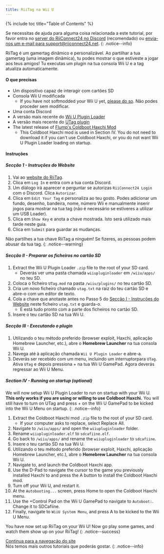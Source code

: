 ```yaml
---
title: RiiTag na Wii U
---
```


{% include toc title="Table of Contents" %}

Se necessitas de ajuda para alguma coisa relacionada a este tutorial, por favor entra no [server do RiiConnect24 no Discord](https://discord.gg/b4Y7jfD) (recomendado) ou [envia-nos um e-mail para support@riiconnect24.net](mailto:support@riiconnect24.net).
{: .notice--info}

RiiTag é um gamertag dinâmico e personalizável. Ao partilhar a tua gamertag (uma imagem dinâmica), tu podes mostrar o que estiveste a jogar aos teus amigos! Tu executas um plugin na tua consola Wii U e a tag atualiza automaticamente.

#### O que precisas

- Um dispositivo capaz de interagir com cartões SD
- Consola Wii U modificada
   - If you have not softmodded your Wii U yet, [please do so](https://wiiu.hacks.guide). Não podes proceder sem modificar.
- Uma conta Discord
- A versão mais recente do [Wii U Plugin Loader](https://github.com/Maschell/WiiUPluginLoader/releases)
- A versão mais recente do [UTag plugin](https://github.com/RiiConnect24/UTag/releases)
- The latest release of [Flump's Coldboot Haxchi Mod](https://www.dropbox.com/sh/gxkf72jia1adpyg/AACPMfGU2AyWUZmhU2awjSsca/Haxchi-CBHC%20Flump%20Mod.zip?dl=1)
   - This Coldboot Haxchi mod is used in Section IV. You do not need to download it if you can't use Coldboot Haxchi, or you do not want Wii U Plugin Loader loading on startup.

#### Instruções

##### Secção 1 - Instruções do Website

1. Vai ao [website do RiiTag](https://tag.rc24.xyz/).
2. Clica em `Log In` e entra com a tua conta Discord.
3. Um diálogo irá aparecer e perguntar se autorizas `RiiConnect24 Login` com o Discord. Clica `Autorizar`.
4. Clica em `Edit Your Tag` e personaliza ao teu gosto. Podes adicionar um fundo, desenho, bandeira, nome, número Wii e manualmente inserir jogos para mostrar na tua tag (não é necessário se estiveres a utilizar um USB Loader).
5. Clica em `Show Key` e anota a chave mostrada. Isto será utilizado mais tarde neste guia.
6. Clica em `Submit` para guardar as mudanças.

Não partilhes a tua chave RiiTag a ninguém! Se fizeres, as pessoas podem abusar da tua tag.
{: .notice--warning}

##### Secção II - Preparar os ficheiros no cartão SD

1. Extract the Wii U Plugin Loader `.zip` file to the root of your SD card.
   - Deverás ver uma pasta chamada `wiiupluginloader` em `/wiiu/apps/` no teu SD.
2. Coloca o ficheiro `UTag.mod` na pasta `/wiiu/plugins/` no teu cartão SD.
3. Cria um novo ficheiro chamado `utag.txt` na raiz do teu cartão SD e abre-o com um editor de texto.
4. Cola a chave que anotaste antes no Passo 5 do [Secção I - Instruções do Website](#section-i---website-instructions) neste ficheiro `utag.txt` e guarda-o.
   - E está tudo pronto com a parte dos ficheiros no cartão SD.
5. Insere o teu cartão SD na tua Wii U.

##### Secção III - Executando o plugin

1. Utilizando o teu método preferido (browser exploit, Haxchi, aplicação Homebrew Launcher, etc.), abre o **Homebrew Launcher** na tua consola Wii U.
2. Navega até à aplicação chamada `Wii U Plugin Loader` e abre-a.
3. Deverás ser recebido com um menu, incluindo um interruptorpara `UTag`. Ativa `UTag` e depois pressiona + na tua Wii U GamePad. Agora deverás regressar ao Wii U Menu.

##### Section IV - Running on startup (optional)

We will now setup Wii U Plugin Loader to run on startup with your Wii U. **This only works if you are using or willing to use Coldboot Haxchi.** You will still have to turn on UTag and press + on the Wii U GamePad to be kicked into the Wii U Menu on startup.
{: .notice--info}

1. Extract the Coldboot Haxchi mod `.zip` file to the root of your SD card.
   - If your computer asks to replace, select Replace All.
2. Navigate to `/wiiu/apps/` and open the `wiiupluginloader` folder.
3. Rename `wiiupluginloader.elf` to `sdcafiine.elf`.
4. Go back to `/wiiu/apps/` and rename the `wiiupluginloader` to `sdcafiine`.
5. Insere o teu cartão SD na tua Wii U.
6. Utilizando o teu método preferido (browser exploit, Haxchi, aplicação Homebrew Launcher, etc.), abre o **Homebrew Launcher** na tua consola Wii U.
6. Navigate to, and launch the Coldboot Haxchi app.
7. Use the D-Pad to navigate the cursor to the game you previously installed Haxchi to and press the A button to install the Coldboot Haxchi mod.
8. Turn off your Wii U, and restart it.
9. At the `Autobooting...` screen, press Home to open the Coldboot Haxchi menu.
10. Use the +Control Pad on the Wii U GamePad to navigate to `Autoboot:`. Change it to SDCafiine.
11. Finally, navigate to `WiiU System Menu`, and press A to be kicked to the Wii U Menu.

You have now set up RiiTag on your Wii U! Now go play some games, and watch them show up on your RiiTag!
{: .notice--success}

[Continua para a navegação do site](site-navigation)<br> Nós temos mais outros tutoriais que poderás gostar.
{: .notice--info}

